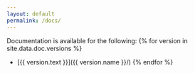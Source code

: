 ```yaml
---
layout: default
permalink: /docs/
---
```


Documentation is available for the following:
{% for version in site.data.doc.versions %}
- [{{ version.text }}]({{ version.name }}/)
{% endfor %}
